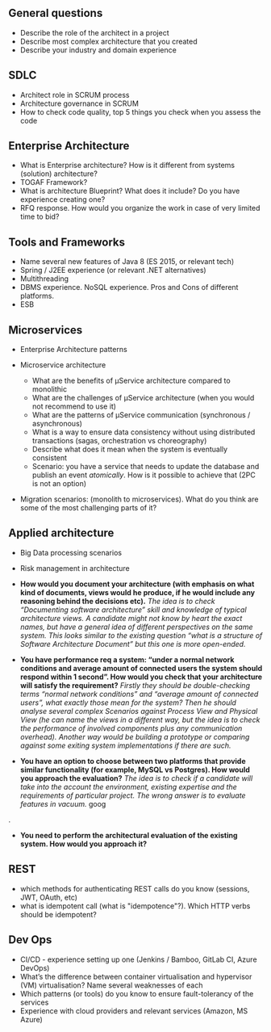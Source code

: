 General questions
----------
- Describe the role of the architect in a project
- Describe most complex architecture that you created
- Describe your industry and domain experience

SDLC
----------
- Architect role in SCRUM process
- Architecture governance in SCRUM
- How to check code quality, top 5 things you check when you assess the code

Enterprise Architecture
----------
- What is Enterprise architecture? How is it different from systems (solution) architecture?
- TOGAF Framework?
- What is architecture Blueprint? What does it include? Do you have experience creating one?
- RFQ response. How would you organize the work in case of very limited time to bid?

Tools and Frameworks
----------
- Name several new features of Java 8 (ES 2015, or relevant tech)
- Spring / J2EE experience (or relevant .NET alternatives)
- Multithreading
- DBMS experience. NoSQL experience. Pros and Cons of different platforms.
- ESB 

Microservices
----------
- Enterprise Architecture patterns
- Microservice architecture
  - What are the benefits of µService architecture compared to monolithic
  - What are the challenges of µService architecture (when you would not recommend to use it)
  - What are the patterns of µService communication (synchronous / asynchronous)
  - What is a way to ensure data consistency without using distributed transactions (sagas, orchestration vs choreography)
  - Describe what does it mean when the system is eventually consistent
  - Scenario: you have a service that needs to update the database and publish an event *atomically*. How is it possible to achieve that (2PC is not an option)

- Migration scenarios: (monolith to microservices). What do you think are some of the most challenging parts of it?


Applied architecture
----------
- Big Data processing scenarios
- Risk management in architecture
- **How would you document your architecture (with emphasis on what kind of documents, views would he produce, if he would include any reasoning behind the decisions etc).**
*The idea is to check “Documenting software architecture” skill and knowledge of typical architecture views. A candidate might not know by heart the exact names, but have a general idea of different perspectives on the same system. This looks similar to the existing question “what is a structure of Software Architecture Document” but this one is more open-ended.*

- **You have performance req a system: “under a normal network conditions and average amount of connected users the system should respond within 1 second”. How would you check that your architecture will satisfy the requirement?** *Firstly they should be double-checking terms “normal network conditions” and “average amount of connected users”, what exactly those mean for the system? Then he should analyse several complex Scenarios against Process View and Physical View (he can name the views in a different way, but the idea is to check the performance of involved components plus any communication overhead). Another way would be building a prototype or comparing against some exiting system implementations if there are such.*

- **You have an option to choose between two platforms that provide similar functionality (for example, MySQL vs Postgres). How would you approach the evaluation?** *The idea is to check if a candidate will take into the account the environment, existing expertise and the requirements of particular project. The wrong answer is to evaluate features in vacuum.*
goog

.
- **You need to perform the architectural evaluation of the existing system. How would you approach it?**

REST
----------
- which methods for authenticating REST calls do you know (sessions, JWT, OAuth, etc)
- what is idempotent call (what is "idempotence"?). Which HTTP verbs should be idempotent?


Dev Ops 
----------
- CI/CD - experience setting up one (Jenkins / Bamboo, GitLab CI, Azure DevOps)
- What’s the difference between container virtualisation and hypervisor (VM) virtualisation? Name several weaknesses of each
- Which patterns (or tools) do you know to ensure fault-tolerancy of the services
- Experience with cloud providers and relevant services (Amazon, MS Azure)

